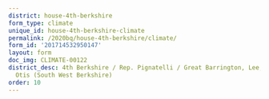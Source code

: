 ```yaml
---
district: house-4th-berkshire
form_type: climate
unique_id: house-4th-berkshire-climate
permalink: /2020bq/house-4th-berkshire/climate/
form_id: '201714532950147'
layout: form
doc_img: CLIMATE-00122
district_desc: 4th Berkshire / Rep. Pignatelli / Great Barrington, Lee, Blandford,
  Otis (South West Berkshire)
order: 10
---
```

